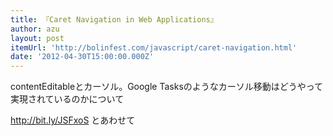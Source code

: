```yaml
---
title: 『Caret Navigation in Web Applications』
author: azu
layout: post
itemUrl: 'http://bolinfest.com/javascript/caret-navigation.html'
date: '2012-04-30T15:00:00.000Z'
---
```

contentEditableとカーソル。Google Tasksのようなカーソル移動はどうやって実現されているのかについて

http://bit.ly/JSFxoS とあわせて
